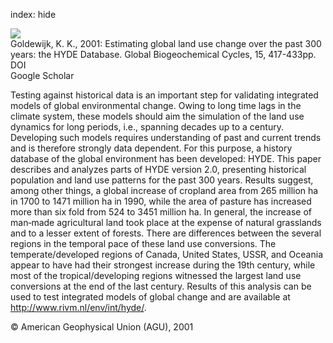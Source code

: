 index: hide

<div class="Citation">
    <div class="Citation-thumb CitationThumb-linked"  data-href="https://doi.org/10.1029/1999gb001232">
      <img src="https://static.claimspace.cloud/climate-study-static/refs/thumbs/6/Goldewijk_2001-thumb.png" />
    </div>

  <div class="Citation-body">
    <div class="Citation-text">Goldewijk, K. K., 2001: Estimating global land use change over the past 300 years: the HYDE Database. <span class="Article-journal">Global Biogeochemical Cycles, </span><span class="Article-volume">15, </span>417-433pp.</div>
    <div class="Citation-links">
      <div class="CitationLink" data-href="https://doi.org/10.1029/1999gb001232">
        <div class="CitationLink-icon CitationLink-Doi"></div>
        <div class="CitationLink-text">DOI</div>
      </div>
      <div class="CitationLink" data-href="https://scholar.google.com/scholar?q=10.1029/1999gb001232">
        <div class="CitationLink-icon CitationLink-Scholar"></div>
        <div class="CitationLink-text">Google Scholar</div>
      </div>
    </div>
  </div>
</div>

Testing against historical data is an important step for validating integrated models of global environmental change. Owing to long time lags in the climate system, these models should aim the simulation of the land use dynamics for long periods, i.e., spanning decades up to a century. Developing such models requires understanding of past and current trends and is therefore strongly data dependent. For this purpose, a history database of the global environment has been developed: HYDE. This paper describes and analyzes parts of HYDE version 2.0, presenting historical population and land use patterns for the past 300 years. Results suggest, among other things, a global increase of cropland area from 265 million ha in 1700 to 1471 million ha in 1990, while the area of pasture has increased more than six fold from 524 to 3451 million ha. In general, the increase of man‐made agricultural land took place at the expense of natural grasslands and to a lesser extent of forests. There are differences between the several regions in the temporal pace of these land use conversions. The temperate/developed regions of Canada, United States, USSR, and Oceania appear to have had their strongest increase during the 19th century, while most of the tropical/developing regions witnessed the largest land use conversions at the end of the last century. Results of this analysis can be used to test integrated models of global change and are available at http://www.rivm.nl/env/int/hyde/.

<div class="Citation-copy">
&copy; American Geophysical Union (AGU), 2001
</div>